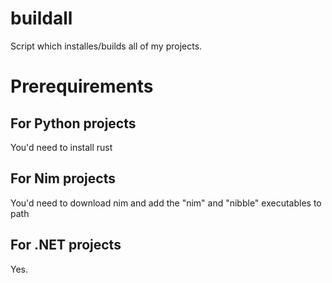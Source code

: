 # buildall

Script which installes/builds all of my projects.

# Prerequirements
## For Python projects
You'd need to install rust

## For Nim projects
You'd need to download nim and add the "nim" and "nibble" executables to path

## For .NET projects
Yes.